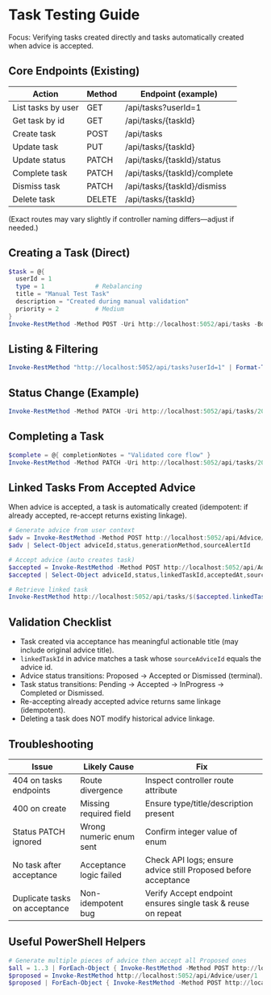 # Task Testing Guide

Focus: Verifying tasks created directly and tasks automatically created when advice is accepted.

## Core Endpoints (Existing)
| Action | Method | Endpoint (example) |
|--------|--------|--------------------|
| List tasks by user | GET | /api/tasks?userId=1 |
| Get task by id | GET | /api/tasks/{taskId} |
| Create task | POST | /api/tasks |
| Update task | PUT | /api/tasks/{taskId} |
| Update status | PATCH | /api/tasks/{taskId}/status |
| Complete task | PATCH | /api/tasks/{taskId}/complete |
| Dismiss task | PATCH | /api/tasks/{taskId}/dismiss |
| Delete task | DELETE | /api/tasks/{taskId} |

(Exact routes may vary slightly if controller naming differs—adjust if needed.)

## Creating a Task (Direct)
```powershell
$task = @{
  userId = 1
  type = 1              # Rebalancing
  title = "Manual Test Task"
  description = "Created during manual validation"
  priority = 2          # Medium
}
Invoke-RestMethod -Method POST -Uri http://localhost:5052/api/tasks -Body ($task | ConvertTo-Json) -ContentType 'application/json'
```

## Listing & Filtering
```powershell
Invoke-RestMethod "http://localhost:5052/api/tasks?userId=1" | Format-Table taskId,type,status,priority,title
```

## Status Change (Example)
```powershell
Invoke-RestMethod -Method PATCH -Uri http://localhost:5052/api/tasks/200/status -Body 3 -ContentType 'application/json'  # to InProgress
```

## Completing a Task
```powershell
$complete = @{ completionNotes = "Validated core flow" }
Invoke-RestMethod -Method PATCH -Uri http://localhost:5052/api/tasks/200/complete -Body ($complete | ConvertTo-Json) -ContentType 'application/json'
```

## Linked Tasks From Accepted Advice
When advice is accepted, a task is automatically created (idempotent: if already accepted, re-accept returns existing linkage).

```powershell
# Generate advice from user context
$adv = Invoke-RestMethod -Method POST http://localhost:5052/api/Advice/generate/1
$adv | Select-Object adviceId,status,generationMethod,sourceAlertId

# Accept advice (auto creates task)
$accepted = Invoke-RestMethod -Method POST http://localhost:5052/api/Advice/$($adv.adviceId)/accept
$accepted | Select-Object adviceId,status,linkedTaskId,acceptedAt,sourceAlertId,previousStatus

# Retrieve linked task
Invoke-RestMethod http://localhost:5052/api/tasks/$($accepted.linkedTaskId) | Select-Object taskId,title,status,priority,sourceAdviceId,sourceType
```

## Validation Checklist
- Task created via acceptance has meaningful actionable title (may include original advice title).
- `linkedTaskId` in advice matches a task whose `sourceAdviceId` equals the advice id.
- Advice status transitions: Proposed → Accepted or Dismissed (terminal).
- Task status transitions: Pending → Accepted → InProgress → Completed or Dismissed.
- Re-accepting already accepted advice returns same linkage (idempotent).
- Deleting a task does NOT modify historical advice linkage.

## Troubleshooting
| Issue | Likely Cause | Fix |
|-------|--------------|-----|
| 404 on tasks endpoints | Route divergence | Inspect controller route attribute |
| 400 on create | Missing required field | Ensure type/title/description present |
| Status PATCH ignored | Wrong numeric enum sent | Confirm integer value of enum |
| No task after acceptance | Acceptance logic failed | Check API logs; ensure advice still Proposed before acceptance |
| Duplicate tasks on acceptance | Non-idempotent bug | Verify Accept endpoint ensures single task & reuse on repeat |

## Useful PowerShell Helpers
```powershell
# Generate multiple pieces of advice then accept all Proposed ones
$all = 1..3 | ForEach-Object { Invoke-RestMethod -Method POST http://localhost:5052/api/Advice/generate/1 }
$proposed = Invoke-RestMethod http://localhost:5052/api/Advice/user/1 | Where-Object { $_.status -eq 'Proposed' }
$proposed | ForEach-Object { Invoke-RestMethod -Method POST http://localhost:5052/api/Advice/$($_.adviceId)/accept } | Select-Object adviceId,linkedTaskId,status
```

